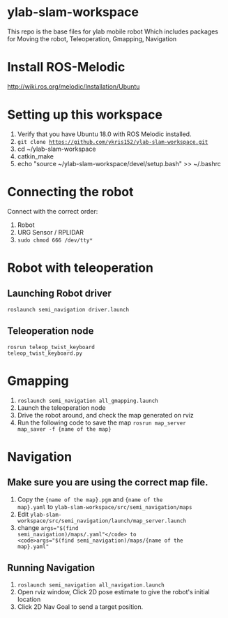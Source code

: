 # ylab-slam-workspace
This repo is the base files for ylab mobile robot
Which includes packages for Moving the robot, Teleoperation, Gmapping, Navigation

# Install ROS-Melodic
http://wiki.ros.org/melodic/Installation/Ubuntu

# Setting up this workspace
1. Verify that you have Ubuntu 18.0 with ROS Melodic installed.
2. <code>git clone https://github.com/ykris152/ylab-slam-workspace.git</code>
3. cd ~/ylab-slam-workspace
4. catkin_make
5. echo "source ~/ylab-slam-workspace/devel/setup.bash" >> ~/.bashrc

# Connecting the robot
Connect with the correct order:
1. Robot
2. URG Sensor / RPLIDAR
3. <code>sudo chmod 666 /dev/tty*</code>

# Robot with teleoperation
## Launching Robot driver
<code>roslaunch semi_navigation driver.launch</code>

## Teleoperation node
<code>rosrun teleop_twist_keyboard teleop_twist_keyboard.py</code>

# Gmapping
1. <code>roslaunch semi_navigation all_gmapping.launch</code>
2. Launch the teleoperation node
3. Drive the robot around, and check the map generated on rviz
4. Run the following code to save the map
<code>rosrun map_server map_saver -f {name of the map}</code>

# Navigation
## Make sure you are using the correct map file.
1. Copy the <code>{name of the map}.pgm</code> and <code>{name of the map}.yaml</code> to <code>ylab-slam-workspace/src/semi_navigation/maps</code>
2. Edit <code>ylab-slam-workspace/src/semi_navigation/launch/map_server.launch</code>
3. change <code>args="$(find semi_navigation)/maps/.yaml"</code> to <code>args="$(find semi_navigation)/maps/{name of the map}.yaml"</code>

## Running Navigation
1. <code>roslaunch semi_navigation all_navigation.launch</code>
2. Open rviz window, Click 2D pose estimate to give the robot's initial location
3. Click 2D Nav Goal to send a target position.




